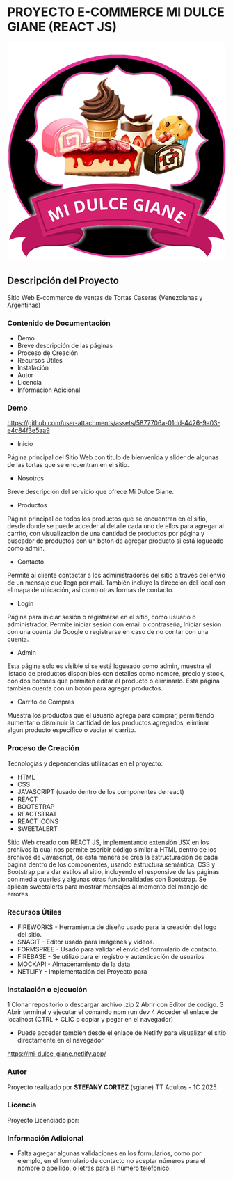 # PROYECTO E-COMMERCE MI DULCE GIANE (REACT JS)

<div align="center">
  <img src="./src/assets/Logo2.png" alt="Logo del Sitio"/>
</div>

## Descripción del Proyecto

Sitio Web E-commerce de ventas de Tortas Caseras (Venezolanas y Argentinas)

### Contenido de Documentación

* Demo
* Breve descripción de las páginas
* Proceso de Creación
* Recursos Útiles
* Instalación
* Autor
* Licencia
* Información Adicional

### Demo

https://github.com/user-attachments/assets/5877706a-01dd-4426-9a03-e4c84f3e5aa9

* Inicio

Página principal del Sitio Web con titulo de bienvenida y slider de algunas de las tortas que se encuentran en el sitio.

* Nosotros

Breve descripción del servicio que ofrece Mi Dulce Giane.

* Productos

Página principal de todos los productos que se encuentran en el sitio, desde donde se puede acceder al detalle cada uno de ellos para agregar al carrito, con visualización de una cantidad de productos por página y buscador de productos con un botón de agregar producto si está logueado como admin.


* Contacto

Permite al cliente contactar a los administradores del sitio a través del envío de un mensaje que llega por mail.
También incluye la dirección del local con el mapa de ubicación, así como otras formas de contacto.

* Login

Página para iniciar sesión o registrarse en el sitio, como usuario o administrador. Permite iniciar sesión con email o contraseña, Iniciar sesión con una cuenta de Google o registrarse en caso de no contar con una cuenta.

* Admin

Esta página solo es visible si se está logueado como admin, muestra el listado de productos disponibles con detalles como nombre, precio y stock, con dos botones que permiten editar el producto o eliminarlo. Esta página tambien cuenta con un botón para agregar productos.

* Carrito de Compras

Muestra los productos que el usuario agrega para comprar, permitiendo aumentar o disminuir la cantidad de los productos agregados, eliminar algun producto específico o vaciar el carrito.

### Proceso de Creación

Tecnologías y dependencias utilizadas en el proyecto:

- HTML
- CSS 
- JAVASCRIPT (usado dentro de los componentes de react)
- REACT
- BOOTSTRAP
- REACTSTRAT
- REACT ICONS
- SWEETALERT

Sitio Web creado con REACT JS, implementando extensión JSX en los archivos la cual nos permite escribir código similar a HTML dentro de los archivos de Javascript, de esta manera se crea la estructuración de cada página dentro de los componentes, usando estructura semántica, CSS y Bootstrap para dar estilos al sitio, incluyendo el responsive de las páginas con media queries y algunas otras funcionalidades con Bootstrap. Se aplican sweetalerts para mostrar mensajes al momento del manejo de errores.


### Recursos Útiles

- FIREWORKS - Herramienta de diseño usado para la creación del logo del sitio.
- SNAGIT - Editor usado para imágenes y videos.
- FORMSPREE - Usado para validar el envío del formulario de contacto.
- FIREBASE - Se utilizó para el registro y autenticación de usuarios
- MOCKAPI - Almacenamiento de la data
- NETLIFY - Implementación del Proyecto para 

### Instalación o ejecución

1 Clonar repositorio o descargar archivo .zip
2 Abrir con Editor de código.
3 Abrir terminal y ejecutar el comando npm run dev
4 Acceder el enlace de localhost (CTRL + CLIC o copiar y pegar en el navegador)

* Puede acceder también desde el enlace de Netlify para visualizar el sitio directamente en el navegador

https://mi-dulce-giane.netlify.app/

### Autor

Proyecto realizado por **STEFANY CORTEZ** (sgiane)
TT Adultos - 1C 2025

### Licencia

Proyecto Licenciado por:

### Información Adicional

* Falta agregar algunas validaciones en los formularios, como por ejemplo, en el formulario de contacto no aceptar números para el nombre o apellido, o letras para el número teléfonico.
